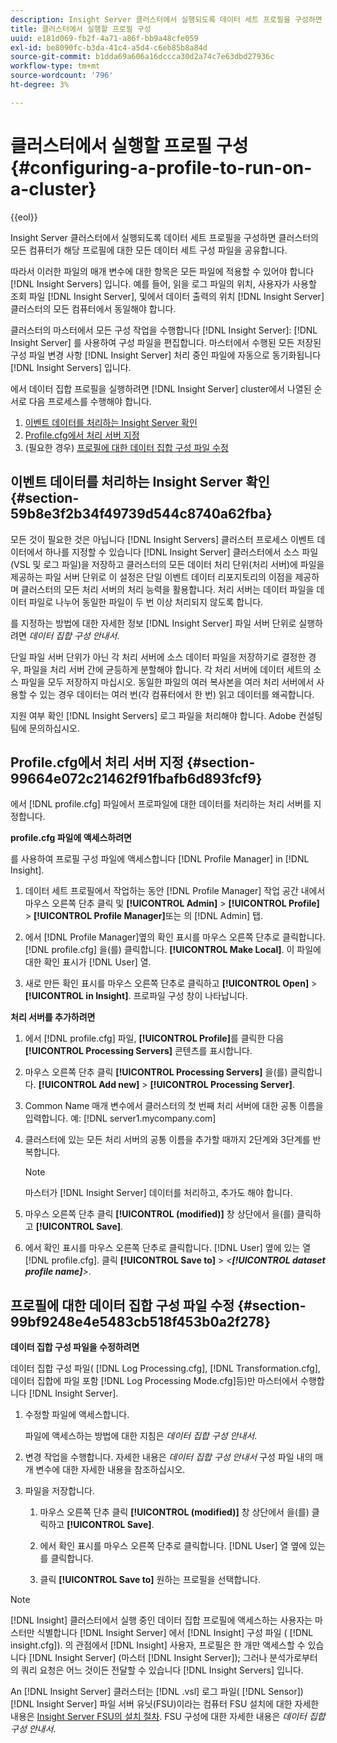```yaml
---
description: Insight Server 클러스터에서 실행되도록 데이터 세트 프로필을 구성하면 클러스터의 모든 컴퓨터가 해당 프로필에 대한 모든 데이터 세트 구성 파일을 공유합니다.
title: 클러스터에서 실행할 프로필 구성
uuid: e181d069-fb2f-4a71-a86f-bb9a48cfe059
exl-id: be8090fc-b3da-41c4-a5d4-c6eb85b8a84d
source-git-commit: b1dda69a606a16dccca30d2a74c7e63dbd27936c
workflow-type: tm+mt
source-wordcount: '796'
ht-degree: 3%

---
```


# 클러스터에서 실행할 프로필 구성{#configuring-a-profile-to-run-on-a-cluster}

{{eol}}

Insight Server 클러스터에서 실행되도록 데이터 세트 프로필을 구성하면 클러스터의 모든 컴퓨터가 해당 프로필에 대한 모든 데이터 세트 구성 파일을 공유합니다.

따라서 이러한 파일의 매개 변수에 대한 항목은 모든 파일에 적용할 수 있어야 합니다 [!DNL Insight Servers] 입니다. 예를 들어, 읽을 로그 파일의 위치, 사용자가 사용할 조회 파일 [!DNL Insight Server], 및에서 데이터 출력의 위치 [!DNL Insight Server] 클러스터의 모든 컴퓨터에서 동일해야 합니다.

클러스터의 마스터에서 모든 구성 작업을 수행합니다 [!DNL Insight Server]: [!DNL Insight Server] 를 사용하여 구성 파일을 편집합니다. 마스터에서 수행된 모든 저장된 구성 파일 변경 사항 [!DNL Insight Server] 처리 중인 파일에 자동으로 동기화됩니다 [!DNL Insight Servers] 입니다.

에서 데이터 집합 프로필을 실행하려면 [!DNL Insight Server] cluster에서 나열된 순서로 다음 프로세스를 수행해야 합니다.

1. [이벤트 데이터를 처리하는 Insight Server 확인](../../../../../../home/c-inst-svr/c-install-ins-svr/c-ins-svr-clstrs/c-inst-ins-svr-clstr/c-inst-proc-clstr/c-config-prof-run-clstr.md#section-59b8e3f2b34f49739d544c8740a62fba)
1. [Profile.cfg에서 처리 서버 지정](../../../../../../home/c-inst-svr/c-install-ins-svr/c-ins-svr-clstrs/c-inst-ins-svr-clstr/c-inst-proc-clstr/c-config-prof-run-clstr.md#section-99664e072c21462f91fbafb6d893fcf9)
1. (필요한 경우) [프로필에 대한 데이터 집합 구성 파일 수정](../../../../../../home/c-inst-svr/c-install-ins-svr/c-ins-svr-clstrs/c-inst-ins-svr-clstr/c-inst-proc-clstr/c-config-prof-run-clstr.md#section-99bf9248e4e5483cb518f453b0a2f278)

## 이벤트 데이터를 처리하는 Insight Server 확인 {#section-59b8e3f2b34f49739d544c8740a62fba}

모든 것이 필요한 것은 아닙니다 [!DNL Insight Servers] 클러스터 프로세스 이벤트 데이터에서 하나를 지정할 수 있습니다 [!DNL Insight Server] 클러스터에서 소스 파일(VSL 및 로그 파일)을 저장하고 클러스터의 모든 데이터 처리 단위(처리 서버)에 파일을 제공하는 파일 서버 단위로 이 설정은 단일 이벤트 데이터 리포지토리의 이점을 제공하며 클러스터의 모든 처리 서버의 처리 능력을 활용합니다. 처리 서버는 데이터 파일을 데이터 파일로 나누어 동일한 파일이 두 번 이상 처리되지 않도록 합니다.

를 지정하는 방법에 대한 자세한 정보 [!DNL Insight Server] 파일 서버 단위로 실행하려면 *데이터 집합 구성 안내서*.

단일 파일 서버 단위가 아닌 각 처리 서버에 소스 데이터 파일을 저장하기로 결정한 경우, 파일을 처리 서버 간에 균등하게 분할해야 합니다. 각 처리 서버에 데이터 세트의 소스 파일을 모두 저장하지 마십시오. 동일한 파일의 여러 복사본을 여러 처리 서버에서 사용할 수 있는 경우 데이터는 여러 번(각 컴퓨터에서 한 번) 읽고 데이터를 왜곡합니다.

지원 여부 확인 [!DNL Insight Servers] 로그 파일을 처리해야 합니다. Adobe 컨설팅 팀에 문의하십시오.

## Profile.cfg에서 처리 서버 지정 {#section-99664e072c21462f91fbafb6d893fcf9}

에서 [!DNL profile.cfg] 파일에서 프로파일에 대한 데이터를 처리하는 처리 서버를 지정합니다.

**profile.cfg 파일에 액세스하려면**

를 사용하여 프로필 구성 파일에 액세스합니다 [!DNL Profile Manager] in [!DNL Insight].

1. 데이터 세트 프로필에서 작업하는 동안 [!DNL Profile Manager] 작업 공간 내에서 마우스 오른쪽 단추 클릭 및 **[!UICONTROL Admin]** > **[!UICONTROL Profile]** > **[!UICONTROL Profile Manager]**&#x200B;또는 의 [!DNL Admin] 탭.

1. 에서 [!DNL Profile Manager]옆의 확인 표시를 마우스 오른쪽 단추로 클릭합니다. [!DNL profile.cfg] 을(를) 클릭합니다. **[!UICONTROL Make Local]**. 이 파일에 대한 확인 표시가 [!DNL User] 열.

1. 새로 만든 확인 표시를 마우스 오른쪽 단추로 클릭하고 **[!UICONTROL Open]** > **[!UICONTROL in Insight]**. 프로파일 구성 창이 나타납니다.

**처리 서버를 추가하려면**

1. 에서 [!DNL profile.cfg] 파일, **[!UICONTROL Profile]**&#x200B;를 클릭한 다음 **[!UICONTROL Processing Servers]** 콘텐츠를 표시합니다.

1. 마우스 오른쪽 단추 클릭 **[!UICONTROL Processing Servers]** 을(를) 클릭합니다. **[!UICONTROL Add new]** > **[!UICONTROL Processing Server]**.

1. Common Name 매개 변수에서 클러스터의 첫 번째 처리 서버에 대한 공통 이름을 입력합니다. 예: [!DNL server1.mycompany.com]
1. 클러스터에 있는 모든 처리 서버의 공통 이름을 추가할 때까지 2단계와 3단계를 반복합니다.

   >[!NOTE]
   >
   >마스터가 [!DNL Insight Server] 데이터를 처리하고, 추가도 해야 합니다.

1. 마우스 오른쪽 단추 클릭 **[!UICONTROL (modified)]** 창 상단에서 을(를) 클릭하고 **[!UICONTROL Save]**.

1. 에서 확인 표시를 마우스 오른쪽 단추로 클릭합니다. [!DNL User] 옆에 있는 열 [!DNL profile.cfg]. 클릭 **[!UICONTROL Save to]** > *&lt;**[!UICONTROL dataset profile name]**>*.

## 프로필에 대한 데이터 집합 구성 파일 수정 {#section-99bf9248e4e5483cb518f453b0a2f278}

**데이터 집합 구성 파일을 수정하려면**

데이터 집합 구성 파일( [!DNL Log Processing.cfg], [!DNL Transformation.cfg], 데이터 집합에 파일 포함 [!DNL Log Processing Mode.cfg]등)만 마스터에서 수행합니다 [!DNL Insight Server].

1. 수정할 파일에 액세스합니다.

   파일에 액세스하는 방법에 대한 지침은 *데이터 집합 구성 안내서*.
1. 변경 작업을 수행합니다. 자세한 내용은 *데이터 집합 구성 안내서* 구성 파일 내의 매개 변수에 대한 자세한 내용을 참조하십시오.
1. 파일을 저장합니다.

   1. 마우스 오른쪽 단추 클릭 **[!UICONTROL (modified)]** 창 상단에서 을(를) 클릭하고 **[!UICONTROL Save]**.

   1. 에서 확인 표시를 마우스 오른쪽 단추로 클릭합니다. [!DNL User] 열 옆에 있는 를 클릭합니다.
   1. 클릭 **[!UICONTROL Save to]** 원하는 프로필을 선택합니다.

>[!NOTE]
>
>[!DNL Insight] 클러스터에서 실행 중인 데이터 집합 프로필에 액세스하는 사용자는 마스터만 식별합니다 [!DNL Insight Server] 에서 [!DNL Insight] 구성 파일 ( [!DNL insight.cfg]). 의 관점에서 [!DNL Insight] 사용자, 프로필은 한 개만 액세스할 수 있습니다 [!DNL Insight Server] (마스터 [!DNL Insight Server]); 그러나 분석가로부터의 쿼리 요청은 어느 것이든 전달할 수 있습니다 [!DNL Insight Servers] 입니다.

An [!DNL Insight Server] 클러스터는 [!DNL .vsl] 로그 파일( [!DNL Sensor]) [!DNL Insight Server] 파일 서버 유닛(FSU)이라는 컴퓨터 FSU 설치에 대한 자세한 내용은 [Insight Server FSU의 설치 절차](../../../../../../home/c-inst-svr/c-install-ins-svr/t-inst-proc-fsu.md#task-e4a4a791b6694119ba45b36f3e573016). FSU 구성에 대한 자세한 내용은 *데이터 집합 구성 안내서*.
